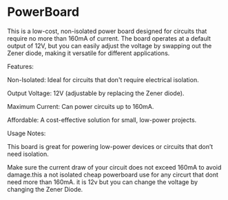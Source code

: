 # PowerBoard

This is a low-cost, non-isolated power board designed for circuits that require no more than 160mA of current. The board operates at a default output of 12V, but you can easily adjust the voltage by swapping out the Zener diode, making it versatile for different applications.

Features:

Non-Isolated: Ideal for circuits that don't require electrical isolation.

Output Voltage: 12V (adjustable by replacing the Zener diode).

Maximum Current: Can power circuits up to 160mA.

Affordable: A cost-effective solution for small, low-power projects.

Usage Notes:

This board is great for powering low-power devices or circuits that don’t need isolation.

Make sure the current draw of your circuit does not exceed 160mA to avoid damage.this a not isolated cheap powerboard use for any circurt that dont need more than 160mA.
it is 12v but you can change the voltage by changing the Zener Diode.
